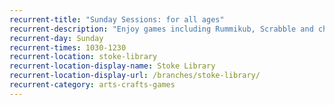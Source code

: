 ```yaml
---
recurrent-title: "Sunday Sessions: for all ages"
recurrent-description: "Enjoy games including Rummikub, Scrabble and chess, play with Lego, do some mindful colouring or simply relax and look at a book. Free refreshments available (donations appreciated). Under 8s must be accompanied."
recurrent-day: Sunday
recurrent-times: 1030-1230
recurrent-location: stoke-library
recurrent-location-display-name: Stoke Library
recurrent-location-display-url: /branches/stoke-library/
recurrent-category: arts-crafts-games
---
```

